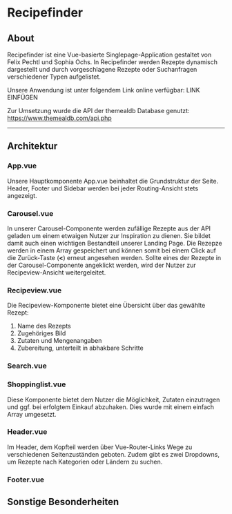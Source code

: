 # **Recipefinder**

## About

Recipefinder ist eine Vue-basierte Singlepage-Application gestaltet von Felix Pechtl und Sophia Ochs. In Recipefinder werden Rezepte dynamisch dargestellt und durch vorgeschlagene Rezepte oder Suchanfragen verschiedener Typen aufgelistet.

Unsere Anwendung ist unter folgendem Link online verfügbar: LINK EINFÜGEN

Zur Umsetzung wurde die API der themealdb Database genutzt:
https://www.themealdb.com/api.php

---

## Architektur

### App.vue

Unsere Hauptkomponente App.vue beinhaltet die Grundstruktur der Seite. Header, Footer und Sidebar werden bei jeder Routing-Ansicht stets angezeigt.

### Carousel.vue

In unserer Carousel-Componente werden zufällige Rezepte aus der API geladen um einem etwaigen Nutzer zur Inspiration zu dienen. Sie bildet damit auch einen wichtigen Bestandteil unserer Landing Page.
Die Rezepze werden in einem Array gespeichert und können somit bei einem Click auf die Zurück-Taste (**<**) erneut angesehen werden.
Sollte eines der Rezepte in der Carousel-Componente angeklickt werden, wird der Nutzer zur Recipeview-Ansicht weitergeleitet.

### Recipeview.vue

Die Recipeview-Komponente bietet eine Übersicht über das gewählte Rezept:

1. Name des Rezepts
2. Zugehöriges Bild
3. Zutaten und Mengenangaben
4. Zubereitung, unterteilt in abhakbare Schritte

### Search.vue

### Shoppinglist.vue

Diese Komponente bietet dem Nutzer die Möglichkeit, Zutaten einzutragen und ggf. bei erfolgtem Einkauf abzuhaken. Dies wurde mit einem einfach Array umgesetzt.

### Header.vue

Im Header, dem Kopfteil werden über Vue-Router-Links Wege zu verschiedenen Seitenzuständen geboten. Zudem gibt es zwei Dropdowns, um Rezepte nach Kategorien oder Ländern zu suchen.

### Footer.vue

## Sonstige Besonderheiten

##
